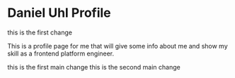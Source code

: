 # Daniel Uhl Profile

this is the first change

This is a profile page for me that will give some info about me and show my
skill as a frontend platform engineer.

this is the first main change
this is the second main change
